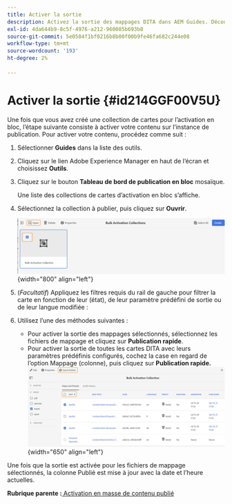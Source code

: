 ```yaml
---
title: Activer la sortie
description: Activez la sortie des mappages DITA dans AEM Guides. Découvrez comment activer votre contenu sur l’instance de publication.
exl-id: 4da644b9-8c5f-4976-a212-960085b693b8
source-git-commit: 5e0584f1bf0216b8b00f00b9fe46fa682c244e08
workflow-type: tm+mt
source-wordcount: '193'
ht-degree: 2%

---
```


# Activer la sortie {#id214GGF00V5U}

Une fois que vous avez créé une collection de cartes pour l’activation en bloc, l’étape suivante consiste à activer votre contenu sur l’instance de publication. Pour activer votre contenu, procédez comme suit :

1. Sélectionner **Guides** dans la liste des outils.

1. Cliquez sur le lien Adobe Experience Manager en haut de l’écran et choisissez **Outils**.

1. Cliquez sur le bouton **Tableau de bord de publication en bloc** mosaïque.

   Une liste des collections de cartes d’activation en bloc s’affiche.

1. Sélectionnez la collection à publier, puis cliquez sur **Ouvrir**.

   ![](images/bulk-activation-collection-open.png){width="800" align="left"}

1. \(*Facultatif*\) Appliquez les filtres requis du rail de gauche pour filtrer la carte en fonction de leur \(état\), de leur paramètre prédéfini de sortie ou de leur langue modifiée :
1. Utilisez l’une des méthodes suivantes :

   - Pour activer la sortie des mappages sélectionnés, sélectionnez les fichiers de mappage et cliquez sur **Publication rapide**.
   - Pour activer la sortie de toutes les cartes DITA avec leurs paramètres prédéfinis configurés, cochez la case en regard de l’option Mappage \(colonne\), puis cliquez sur **Publication rapide.**
     ![](images/bulk-activation-collection-quick-publish.png){width="650" align="left"}


Une fois que la sortie est activée pour les fichiers de mappage sélectionnés, la colonne Publié est mise à jour avec la date et l’heure actuelles.

**Rubrique parente :**[ Activation en masse de contenu publié](conf-bulk-activation.md)
